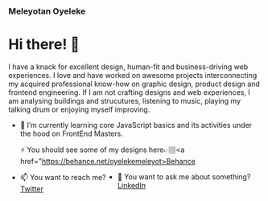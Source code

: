 ### Meleyotan Oyeleke

<!--
**Meleyotan/Meleyotan** is a ✨ _special_ ✨ repository because its `README.md` (this file) appears on your GitHub profile.

Here are some ideas to get you started:

- 🔭 I’m currently working on ...
- 🌱 I’m currently learning ...
- 👯 I’m looking to collaborate on ...
- 🤔 I’m looking for help with ...
- 💬 Ask me about ...
- 📫 How to reach me: ...
- 😄 Pronouns: ...
- ⚡ Fun fact: ...
-->

# Hi there! 👋
<p> I have a knack for excellent design, human-fit and business-driving web experiences. I love and have worked on awesome projects interconnecting my acquired professional know-how on graphic design, product design and frontend engineering.
If I am not crafting designs and web experiences, I am analysing buildings and strucutures, listening to music, playing my talking drum or enjoying myself improving.

- 🌱 I’m currently learning core JavaScript basics and its activities under the hood on FrontEnd Masters.

  ⚡ You should see some of my designs here👉🏽<a href="https://behance.net/oyelekemeleyot>Behance</a></li>

<ul style="display:flex">
  <li>📫 You want to reach me?<a href="http://twitter.com/MeleyotanO">Twitter</a></li>
  <li>💬 You want to ask me about something?<a href="http://linkedin.com/meleyotan%20oyeleke">LinkedIn</a></li>
</ul>


